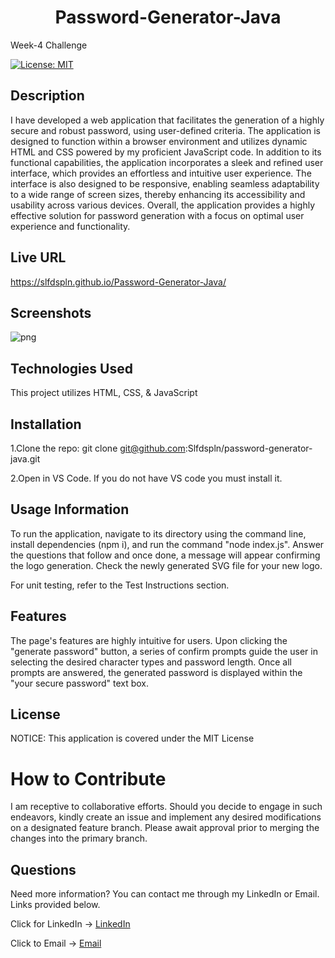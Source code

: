 ## <h1 align="center">Password-Generator-Java</h1>
Week-4 Challenge

[![License: MIT](https://img.shields.io/badge/License-MIT-yellow.svg)](https://opensource.org/licenses/MIT)


##  Description 
I have developed a web application that facilitates the generation of a highly secure and robust password, using user-defined criteria. The application is designed to function within a browser environment and utilizes dynamic HTML and CSS powered by my proficient JavaScript code. In addition to its functional capabilities, the application incorporates a sleek and refined user interface, which provides an effortless and intuitive user experience. The interface is also designed to be responsive, enabling seamless adaptability to a wide range of screen sizes, thereby enhancing its accessibility and usability across various devices. Overall, the application provides a highly effective solution for password generation with a focus on optimal user experience and functionality.
 
 ## Live URL
 
https://slfdspln.github.io/Password-Generator-Java/

## Screenshots 

![png](https://user-images.githubusercontent.com/121422214/226147433-8c36b61a-13e2-4f24-a8cf-38fa9999f2f3.jpeg)


## Technologies Used

This project utilizes HTML, CSS, & JavaScript

## Installation

1.Clone the repo: git clone git@github.com:Slfdspln/password-generator-java.git

2.Open in VS Code. If you do not have VS code you must install it.

## Usage Information

To run the application, navigate to its directory using the command line, install dependencies (npm i), and run the command "node index.js". Answer the questions that follow and once done, a message will appear confirming the logo generation. Check the newly generated SVG file for your new logo.

For unit testing, refer to the Test Instructions section.

## Features

The page's features are highly intuitive for users. Upon clicking the "generate password" button, a series of confirm prompts guide the user in selecting the desired character types and password length. Once all prompts are answered, the generated password is displayed within the "your secure password" text box.

## License

NOTICE: This application is covered under the MIT License

# How to Contribute 

I am receptive to collaborative efforts. Should you decide to engage in such endeavors, kindly create an issue and implement any desired modifications on a designated feature branch. Please await approval prior to merging the changes into the primary branch.

## Questions

Need more information? You can contact me through my LinkedIn or Email. Links provided below.

Click for LinkedIn -> [LinkedIn](https://www.linkedin.com/in/cristal-rivera-662b58248/)

Click to Email -> [Email](mailto:inaliaashanti@gmail.com?subject=[Email]%20Source%20Han%20Sans)

